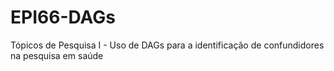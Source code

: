 # EPI66-DAGs
Tópicos de Pesquisa I - Uso de DAGs para a identificação de confundidores na pesquisa em saúde
